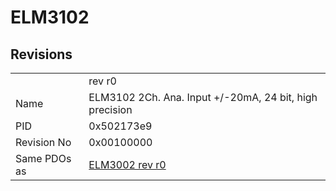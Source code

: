 # ELM3102

## Revisions
<table>
<tr>
<td></td>
<td>rev r0</td>
</tr>
<tr>
<td>Name</td>
<td>ELM3102 2Ch. Ana. Input +/-20mA, 24 bit, high precision</td>
</tr>
<tr>
<td>PID</td>
<td>0x502173e9</td>
</tr>
<tr>
<td>Revision No</td>
<td>0x00100000</td>
</tr>
<tr>
<td>Same PDOs as</td>
<td><a href="ELM3002.md">ELM3002 rev r0</a></td>
</tr>
</table>
